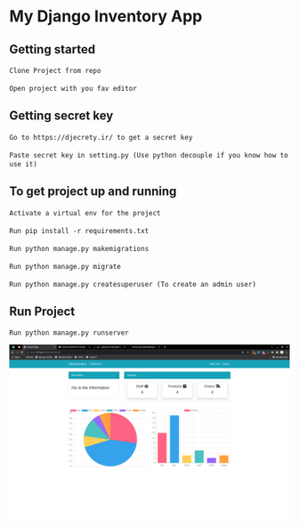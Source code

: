 # My Django Inventory App

## Getting started
```
Clone Project from repo

Open project with you fav editor
```
## Getting secret key

```
Go to https://djecrety.ir/ to get a secret key

Paste secret key in setting.py (Use python decouple if you know how to use it)
```

## To get project up and running
```
Activate a virtual env for the project

Run pip install -r requirements.txt

Run python manage.py makemigrations

Run python manage.py migrate

Run python manage.py createsuperuser (To create an admin user)
```

## Run Project
```
Run python manage.py runserver
```

<img src="page.png">